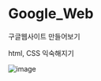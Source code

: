 # Google_Web
구글웹사이트 만들어보기

html, CSS 익숙해지기

![image](https://user-images.githubusercontent.com/68066598/222894038-da98cbc0-333c-426d-97b1-f996a63219db.png)
